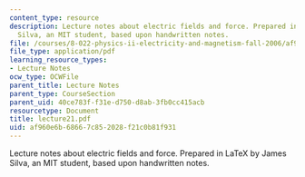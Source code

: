 ```yaml
---
content_type: resource
description: Lecture notes about electric fields and force. Prepared in LaTeX by James
  Silva, an MIT student, based upon handwritten notes.
file: /courses/8-022-physics-ii-electricity-and-magnetism-fall-2006/af960e6b68667c852028f21c0b81f931_lecture21.pdf
file_type: application/pdf
learning_resource_types:
- Lecture Notes
ocw_type: OCWFile
parent_title: Lecture Notes
parent_type: CourseSection
parent_uid: 40ce783f-f31e-d750-d8ab-3fb0cc415acb
resourcetype: Document
title: lecture21.pdf
uid: af960e6b-6866-7c85-2028-f21c0b81f931
---
```

Lecture notes about electric fields and force. Prepared in LaTeX by James Silva, an MIT student, based upon handwritten notes.

